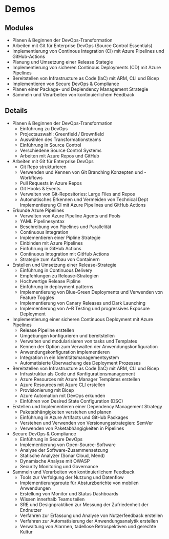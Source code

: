 # Demos

## Modules

-   Planen & Beginnen der DevOps-Transformation
-   Arbeiten mit Git für Enterprise DevOps (Source Control Essentials)
-   Implementierung von Continous Integration (CI) mit Azure Pipelines und GitHub-Actions
-   Planung und Umsetzung einer Release Stategie
-   Implementierung von sicheren Continous Deployments (CD) mit Azure Pipelines
-   Bereitstellen von Infrastructure as Code (IaC) mit ARM, CLI und Bicep
-   Implementieren von Secure DevOps & Compliance
-   Planen einer Package- und Deplendency Management Strategie
-   Sammeln und Verarbeiten von kontinuierlichem Feedback

## Details

-   Planen & Beginnen der DevOps-Transformation
    -   Einführung zu DevOps
    -   Projectauswahl: Greenfield / Brownfield
    -   Auswählen des Transformationsteams
    -   Einführung in Source Control
    -   Verschiedene Source Control Systems
    -   Arbeiten mit Azure Repos und GitHub
-   Arbeiten mit Git für Enterprise DevOps
    -   Git Repo strukturieren
    -   Verwenden und Kennen von Git Branching Konzepten und -Workflows
    -   Pull Requests in Azure Repos
    -   Git Hooks & Events
    -   Verwalten von Git-Repositories: Large Files and Repos
    -   Automatisches Erkennen und Vermeiden von Technical Dept
        Implementierung CI mit Azure Pipelines und GitHub Actions
-   Erkunde Azure Pipelines
    -   Verwalten von Azure Pipeline Agents und Pools
    -   YAML Pipelinesyntax
    -   Beschreibung von Pipelines und Parallelität
    -   Continuous Integration
    -   Implementieren einer Pipline Strategie
    -   Einbinden mit Azure Pipelines
    -   Einführung in GitHub Actions
    -   Continuous Integration mit GitHub Actions
    -   Strategie zum Aufbau von Containern
-   Erstellen und Umsetzung einer Release-Strategie
    -   Einführung in Continuous Delivery
    -   Empfehlungen zu Release-Strategien
    -   Hochwertige Release Pipline
    -   Einführung in deployment patterns
    -   Implementierung von Blue-Green Deployments und Verwenden von Feature Toggles
    -   Implementierung von Canary Releases und Dark Launching
    -   Implementierung von A-B Testing und progressives Exposure Deployment
-   Implementierung einer sicheren Continuous Deployment mit Azure Pipelines
    -   Release Pipeline erstellen
    -   Umgebungen konfigurieren und bereitstellen
    -   Verwalten und modularisieren von tasks und Templates
    -   Kennen der Option zum Verwalten der Anwendungskonfiguration
    -   Anwendungskonfiguration implementieren
    -   Integration in ein Identitätsmanagementsystem
    -   Automatisierte Überwachung des Deployment Prozesses
- Bereitstellen von Infrastructure as Code (IaC) mit ARM, CLI und Bicep
    - Infrastruktur als Code und Konfigurationsmanagement
    - Azure Resources mit Azure Manager Templates erstellen
    - Azure Resources mit Azure CLI erstellen
    - Provisionierung mit Bicep
    - Azure Automation mit DevOps erkunden
    - Einführen von Desired State Configuration (DSC)
- Erstellen und Implementieren einer Dependency Management Strategy
    - Paketabhängigkeiten verstehen und planen
    - Einführung in Azure Artifacts und GitHub Packages
    - Verstehen und Verwenden von Versionungsstrategien: SemVer
    - Verwenden von Paketabhängigkeiten in Pipelines
- Secure DevOps & Compliance
    - Einführung in Secure DevOps
    - Implementierung von Open-Source-Software
    - Analyse der Software-Zusammensetzung
    - Statische Analyzer (Sonar Cloud, Mend)
    - Dynamische Analyse mit OWASP
    - Security Monitoring und Governance
- Sammeln und Verarbeiten von kontinuierlichem Feedback
    - Tools zur Verfolgung der Nutzung und Datenflow
    - Implementierungsroute für Absturzberichte von mobilen Anwendungen
    - Erstellung von Monitor und Status Dashboards
    - Wissen innerhalb Teams teilen
    - SRE und Designpraktiken zur Messung der Zufriedenheit der Endnutzer
    - Verfahren zur Erfassung und Analyse von Nutzerfeedback erstellen
    - Verfahren zur Automatisierung der Anwendungsanalytik erstellen
    - Verwaltung von Alarmen, tadellose Retrospektiven und gerechte Kultur
